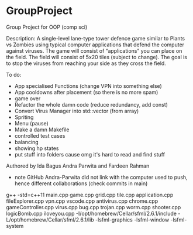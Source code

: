 # GroupProject
Group Project for OOP (comp sci)

Description:
A single-level lane-type tower defence game similar to Plants vs Zombies using typical computer applications that defend the computer against viruses. The game will consist of “applications” you can place on the field. The field will consist of  5x20 tiles (subject to change). The goal is to stop the viruses from reaching your side as they cross the field. 

To do:
- App specialised Functions (change VPN into something else)
- App cooldowns after placement (so there is no more spam)
- game over 
- Refactor the whole damn code (reduce redundancy, add const)
- Convert Virus Manager into std::vector (from array)
- Spriting 
- Menu (pause)
- Make a damn Makefile
- controlled test cases
- balancing
- showing hp states
- put stuff into folders cause omg it's hard to read and find stuff

Authored by Ida Bagus Andra Parwita and Fardeen Rahman
 - note GitHub Andra-Parwita did not link with the computer used to push, hence different collaborations (check commits in main)

g++ -std=c++11 main.cpp game.cpp grid.cpp tile.cpp application.cpp fileExplorer.cpp vpn.cpp vscode.cpp antivirus.cpp chrome.cpp gameController.cpp  virus.cpp bug.cpp trojan.cpp worm.cpp shooter.cpp logicBomb.cpp iloveyou.cpp -I/opt/homebrew/Cellar/sfml/2.6.1/include -L/opt/homebrew/Cellar/sfml/2.6.1/lib -lsfml-graphics -lsfml-window -lsfml-system